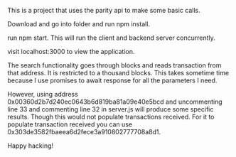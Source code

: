 This is a project that uses the parity api to make some basic calls.

Download and go into folder and run npm install.

run npm start. This will run the client and backend server concurrently.

visit localhost:3000 to view the application.

The search functionality goes through blocks and reads transaction from that address. It is restricted to a thousand blocks. This takes sometime time because I use promises to await response for all the parameters I need.

However, using address 0x00360d2b7d240ec0643b6d819ba81a09e40e5bcd and uncommenting line 33 and commenting line 32 in server.js will produce some specific results. Though this would not populate transactions received. For it to populate transaction received you can use 0x303de3582fbaeea6d2fece3a910802777708a8d1.

Happy hacking!